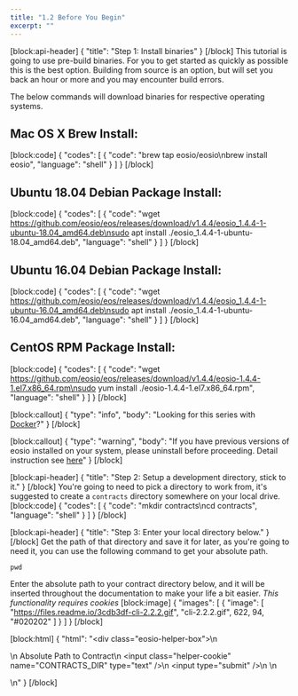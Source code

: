 ```yaml
---
title: "1.2 Before You Begin"
excerpt: ""
---
```

[block:api-header]
{
  "title": "Step 1: Install binaries"
}
[/block]
This tutorial is going to use pre-build binaries. For you to get started as quickly as possible this is the best option. Building from source is an option, but will set you back an hour or more and you may encounter build errors.

The below commands will download binaries for respective operating systems.

## Mac OS X Brew Install:
[block:code]
{
  "codes": [
    {
      "code": "brew tap eosio/eosio\nbrew install eosio",
      "language": "shell"
    }
  ]
}
[/block]
## Ubuntu 18.04 Debian Package Install:
[block:code]
{
  "codes": [
    {
      "code": "wget https://github.com/eosio/eos/releases/download/v1.4.4/eosio_1.4.4-1-ubuntu-18.04_amd64.deb\nsudo apt install ./eosio_1.4.4-1-ubuntu-18.04_amd64.deb",
      "language": "shell"
    }
  ]
}
[/block]
## Ubuntu 16.04 Debian Package Install:
[block:code]
{
  "codes": [
    {
      "code": "wget https://github.com/eosio/eos/releases/download/v1.4.4/eosio_1.4.4-1-ubuntu-16.04_amd64.deb\nsudo apt install ./eosio_1.4.4-1-ubuntu-16.04_amd64.deb",
      "language": "shell"
    }
  ]
}
[/block]
## CentOS RPM Package Install:
[block:code]
{
  "codes": [
    {
      "code": "wget https://github.com/eosio/eos/releases/download/v1.4.4/eosio-1.4.4-1.el7.x86_64.rpm\nsudo yum install ./eosio-1.4.4-1.el7.x86_64.rpm",
      "language": "shell"
    }
  ]
}
[/block]

[block:callout]
{
  "type": "info",
  "body": "Looking for this series with [Docker](https://developers.eos.io/eosio-home/v1.7.0/docs/introduction)?"
}
[/block]

[block:callout]
{
  "type": "warning",
  "body": "If you have previous versions of eosio installed on your system, please uninstall before proceeding. Detail instruction see [here](https://github.com/EOSIO/eos/blob/master/README.md)"
}
[/block]

[block:api-header]
{
  "title": "Step 2: Setup a development directory, stick to it."
}
[/block]
You're going to need to pick a directory to work from, it's suggested to create a `contracts` directory somewhere on your local drive. 
[block:code]
{
  "codes": [
    {
      "code": "mkdir contracts\ncd contracts",
      "language": "shell"
    }
  ]
}
[/block]

[block:api-header]
{
  "title": "Step 3: Enter your local directory below."
}
[/block]
Get the path of that directory and save it for later, as you're going to need it, you can use the following command to get your absolute path.
```
pwd
```

Enter the absolute path to your contract directory below, and it will be inserted throughout the documentation to make your life a bit easier. _This functionality requires cookies_
[block:image]
{
  "images": [
    {
      "image": [
        "https://files.readme.io/3cdb3df-cli-2.2.2.gif",
        "cli-2.2.2.gif",
        622,
        94,
        "#020202"
      ]
    }
  ]
}
[/block]

[block:html]
{
  "html": "<div class=\"eosio-helper-box\">\n  <form> \n    <label>Absolute Path to Contract</label>\n    <input class=\"helper-cookie\" name=\"CONTRACTS_DIR\" type=\"text\" />\n    <input type=\"submit\" />\n    <span></span>\n  </form>\n</div>"
}
[/block]
